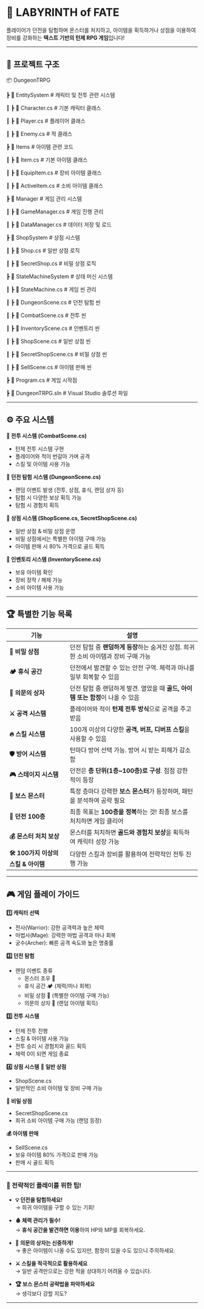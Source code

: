 # 🏰 LABYRINTH of FATE
플레이어가 던전을 탐험하며 몬스터를 처치하고, 아이템을 획득하거나 상점을 이용하여 장비를 강화하는 **텍스트 기반의 턴제 RPG 게임**입니다!

---

## 📂 프로젝트 구조
📦 DungeonTRPG

 ┣ 📂 EntitySystem          # 캐릭터 및 전투 관련 시스템

 ┃ ┣ 📜 Character.cs        # 기본 캐릭터 클래스

 ┃ ┣ 📜 Player.cs           # 플레이어 클래스

 ┃ ┣ 📜 Enemy.cs            # 적 클래스

 ┣ 📂 Items                 # 아이템 관련 코드

 ┃ ┣ 📜 Item.cs             # 기본 아이템 클래스

 ┃ ┣ 📜 EquipItem.cs        # 장비 아이템 클래스

 ┃ ┣ 📜 ActiveItem.cs       # 소비 아이템 클래스

 ┣ 📂 Manager               # 게임 관리 시스템

 ┃ ┣ 📜 GameManager.cs      # 게임 진행 관리

 ┃ ┣ 📜 DataManager.cs      # 데이터 저장 및 로드

 ┣ 📂 ShopSystem            # 상점 시스템

 ┃ ┣ 📜 Shop.cs             # 일반 상점 로직

 ┃ ┣ 📜 SecretShop.cs       # 비밀 상점 로직

 ┣ 📂 StateMachineSystem    # 상태 머신 시스템

 ┃ ┣ 📜 StateMachine.cs     # 게임 씬 관리

 ┃ ┣ 📜 DungeonScene.cs     # 던전 탐험 씬

 ┃ ┣ 📜 CombatScene.cs      # 전투 씬

 ┃ ┣ 📜 InventoryScene.cs   # 인벤토리 씬

 ┃ ┣ 📜 ShopScene.cs        # 일반 상점 씬

 ┃ ┣ 📜 SecretShopScene.cs  # 비밀 상점 씬

 ┃ ┣ 📜 SellScene.cs        # 아이템 판매 씬

 ┣ 📜 Program.cs            # 게임 시작점

 ┣ 📜 DungeonTRPG.sln       # Visual Studio 솔루션 파일

---

## ⚙ 주요 시스템
**🏹 전투 시스템 (CombatScene.cs)**
- 턴제 전투 시스템 구현
- 플레이어와 적이 번갈아 가며 공격
- 스킬 및 아이템 사용 가능

**🏰 던전 탐험 시스템 (DungeonScene.cs)**
- 랜덤 이벤트 발생 (전투, 상점, 휴식, 랜덤 상자 등)
- 탐험 시 다양한 보상 획득 가능
- 탐험 시 경험치 획득

**🛒 상점 시스템 (ShopScene.cs, SecretShopScene.cs)**
- 일반 상점 & 비밀 상점 운영
- 비밀 상점에서는 특별한 아이템 구매 가능
- 아이템 판매 시 80% 가격으로 골드 획득

**🎒 인벤토리 시스템 (InventoryScene.cs)**
- 보유 아이템 확인
- 장비 장착 / 해제 가능
- 소비 아이템 사용 가능

---

## 🏆 특별한 기능 목록

| 기능 | 설명 |
|------|------|
| **🛒 비밀 상점** | 던전 탐험 중 **랜덤하게 등장**하는 숨겨진 상점. 희귀한 소비 아이템과 장비 구매 가능 |
| **🏕 휴식 공간** | 던전에서 발견할 수 있는 안전 구역. 체력과 마나를 일부 회복할 수 있음 |
| **🎁 의문의 상자** | 던전 탐험 중 랜덤하게 발견. 열었을 때 **골드, 아이템 또는 함정**이 나올 수 있음 |
| **⚔ 공격 시스템** | 플레이어와 적이 **턴제 전투 방식**으로 공격을 주고받음 |
| **🔥 스킬 시스템** | 100개 이상의 다양한 **공격, 버프, 디버프 스킬**을 사용할 수 있음 |
| **🛡 방어 시스템** | 턴마다 방어 선택 가능. 방어 시 받는 피해가 감소함 |
| **🎮 스테이지 시스템** | 던전은 **층 단위(1층~100층)로 구성**. 점점 강한 적이 등장 |
| **👹 보스 몬스터** | 특정 층마다 강력한 **보스 몬스터**가 등장하며, 패턴을 분석하여 공략 필요 |
| **🎯 던전 100층** | 최종 목표는 **100층을 정복**하는 것! 최종 보스를 처치하면 게임 클리어 |
| **💰 몬스터 처치 보상** | 몬스터를 처치하면 **골드와 경험치 보상**을 획득하여 캐릭터 성장 가능 |
| **🛠 100가지 이상의 스킬 & 아이템** | 다양한 스킬과 장비를 활용하여 전략적인 전투 진행 가능 |

---

## 🎮 게임 플레이 가이드
**1️⃣ 캐릭터 선택**
- 전사(Warrior): 강한 공격력과 높은 체력
- 마법사(Mage): 강력한 마법 공격과 마나 회복
- 궁수(Archer): 빠른 공격 속도와 높은 명중률

**2️⃣ 던전 탐험**
- 랜덤 이벤트 종류
    - 몬스터 조우 🐉
    - 휴식 공간 🏕 (체력/마나 회복)
    - 비밀 상점 🛒 (특별한 아이템 구매 가능)
    - 의문의 상자 🎁 (랜덤 아이템 획득)

**3️⃣ 전투 시스템**
- 턴제 전투 진행
- 스킬 & 아이템 사용 가능
- 전투 승리 시 경험치와 골드 획득
- 체력 0이 되면 게임 종료

**4️⃣ 상점 시스템**
**🛒 일반 상점**
- ShopScene.cs
- 일반적인 소비 아이템 및 장비 구매 가능

**🛒 비밀 상점**
- SecretShopScene.cs
- 희귀 소비 아이템 구매 가능 (랜덤 등장)

**💰 아이템 판매**
- SellScene.cs
- 보유 아이템 80% 가격으로 판매 가능
- 판매 시 골드 획득

---

### 🎯 전략적인 플레이를 위한 팁!
- **💡 던전을 탐험하세요!**  
  → 희귀 아이템을 구할 수 있는 기회!

- **🩸 체력 관리가 필수!**  
  → **휴식 공간을 발견하면 이용**하여 HP와 MP를 회복하세요.  

- **🎲 의문의 상자는 신중하게!**  
  → 좋은 아이템이 나올 수도 있지만, 함정이 있을 수도 있으니 주의하세요.  

- **⚔️ 스킬을 적극적으로 활용하세요**  
  → 일반 공격만으로는 강한 적을 상대하기 어려울 수 있습니다.  
  
- **🏆 보스 몬스터 공략법을 파악하세요**  
  → 생각보다 강할 지도?  

---